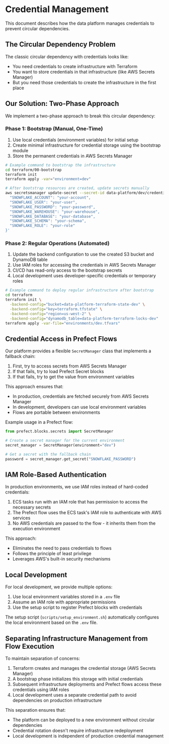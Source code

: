 # Credential Management

This document describes how the data platform manages credentials to prevent circular dependencies.

## The Circular Dependency Problem

The classic circular dependency with credentials looks like:

- You need credentials to create infrastructure with Terraform
- You want to store credentials in that infrastructure (like AWS Secrets Manager)
- But you need those credentials to create the infrastructure in the first place

## Our Solution: Two-Phase Approach

We implement a two-phase approach to break this circular dependency:

### Phase 1: Bootstrap (Manual, One-Time)

1. Use local credentials (environment variables) for initial setup
2. Create minimal infrastructure for credential storage using the bootstrap module
3. Store the permanent credentials in AWS Secrets Manager

```bash
# Example command to bootstrap the infrastructure
cd terraform/00-bootstrap
terraform init
terraform apply -var="environment=dev"

# After bootstrap resources are created, update secrets manually
aws secretsmanager update-secret --secret-id data-platform/dev/credentials --secret-string '{
  "SNOWFLAKE_ACCOUNT": "your-account",
  "SNOWFLAKE_USER": "your-user",
  "SNOWFLAKE_PASSWORD": "your-password",
  "SNOWFLAKE_WAREHOUSE": "your-warehouse",
  "SNOWFLAKE_DATABASE": "your-database",
  "SNOWFLAKE_SCHEMA": "your-schema",
  "SNOWFLAKE_ROLE": "your-role"
}'
```

### Phase 2: Regular Operations (Automated)

1. Update the backend configuration to use the created S3 bucket and DynamoDB table
2. Use IAM roles for accessing the credentials in AWS Secrets Manager
3. CI/CD has read-only access to the bootstrap secrets
4. Local development uses developer-specific credentials or temporary roles

```bash
# Example command to deploy regular infrastructure after bootstrap
cd terraform
terraform init \
  -backend-config="bucket=data-platform-terraform-state-dev" \
  -backend-config="key=terraform.tfstate" \
  -backend-config="region=us-west-2" \
  -backend-config="dynamodb_table=data-platform-terraform-locks-dev"
terraform apply -var-file="environments/dev.tfvars"
```

## Credential Access in Prefect Flows

Our platform provides a flexible `SecretManager` class that implements a fallback chain:

1. First, try to access secrets from AWS Secrets Manager
2. If that fails, try to load Prefect Secret blocks
3. If that fails, try to get the value from environment variables

This approach ensures that:

- In production, credentials are fetched securely from AWS Secrets Manager
- In development, developers can use local environment variables
- Flows are portable between environments

Example usage in a Prefect flow:

```python
from prefect.blocks.secrets import SecretManager

# Create a secret manager for the current environment
secret_manager = SecretManager(environment="dev")

# Get a secret with the fallback chain
password = secret_manager.get_secret("SNOWFLAKE_PASSWORD")
```

## IAM Role-Based Authentication

In production environments, we use IAM roles instead of hard-coded credentials:

1. ECS tasks run with an IAM role that has permission to access the necessary secrets
2. The Prefect flow uses the ECS task's IAM role to authenticate with AWS services
3. No AWS credentials are passed to the flow - it inherits them from the execution environment

This approach:

- Eliminates the need to pass credentials to flows
- Follows the principle of least privilege
- Leverages AWS's built-in security mechanisms

## Local Development

For local development, we provide multiple options:

1. Use local environment variables stored in a `.env` file
2. Assume an IAM role with appropriate permissions
3. Use the setup script to register Prefect blocks with credentials

The setup script (`scripts/setup_environment.sh`) automatically configures the local environment based on the `.env` file.

## Separating Infrastructure Management from Flow Execution

To maintain separation of concerns:

1. Terraform creates and manages the credential storage (AWS Secrets Manager)
2. A bootstrap phase initializes this storage with initial credentials
3. Subsequent infrastructure deployments and Prefect flows access these credentials using IAM roles
4. Local development uses a separate credential path to avoid dependencies on production infrastructure

This separation ensures that:

- The platform can be deployed to a new environment without circular dependencies
- Credential rotation doesn't require infrastructure redeployment
- Local development is independent of production credential management
